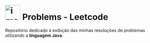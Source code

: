 # <img width="50" alt="image" src="https://github.com/user-attachments/assets/0a5d0954-a9b7-4347-b814-511f2b5c3d35" /> Problems - Leetcode
Repositório dedicado à exibição das minhas resoluções de problemas utilizando a **linguagem Java**.
